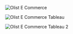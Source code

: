 
![Olist E Commerce](https://github.com/user-attachments/assets/89ce4338-7562-4da5-b4e8-ccdbc05bde5c)

![Olist E Commerce Tableau](https://github.com/user-attachments/assets/20c7c280-f7bc-4ca0-bc43-98a4032ee544)

![Olist E Commerce Tableau 2](https://github.com/user-attachments/assets/433a94bb-3d0d-4f7c-86e3-b068b8ed59ac)
